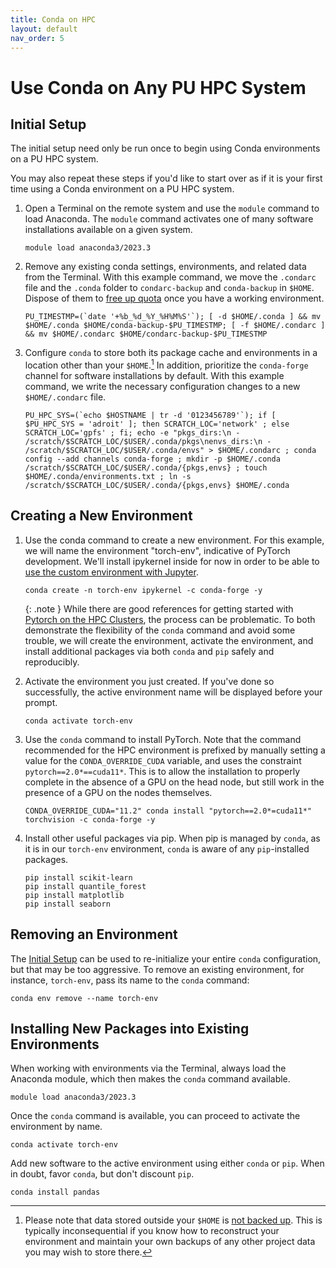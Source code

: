 ```yaml
---
title: Conda on HPC
layout: default
nav_order: 5
---
```


# Use Conda on Any PU HPC System

## Initial Setup

The initial setup need only be run once to begin using Conda environments on a PU HPC system.

You may also repeat these steps if you'd like to start over as if it is your first time using a Conda environment on a PU HPC system.

1. Open a Terminal on the remote system and use the `module` command to load Anaconda.  The `module` command activates one of many software installations available on a given system.
    
    ```
    module load anaconda3/2023.3
    ```

2. Remove any existing conda settings, environments, and related data from the Terminal.  With this example command, we move the `.condarc` file and the `.conda` folder to `condarc-backup` and `conda-backup` in `$HOME`.  Dispose of them to [free up quota](https://researchcomputing.princeton.edu/support/knowledge-base/checkquota) once you have a working environment.
    
    ```
    PU_TIMESTMP=(`date '+%b_%d_%Y_%H%M%S'`); [ -d $HOME/.conda ] && mv $HOME/.conda $HOME/conda-backup-$PU_TIMESTMP; [ -f $HOME/.condarc ] && mv $HOME/.condarc $HOME/condarc-backup-$PU_TIMESTMP
    ```
    
3. Configure `conda` to store both its package cache and environments in a location other than your `$HOME`.[^quota]  In addition, prioritize the `conda-forge` channel for software installations by default.  With this example command, we write the necessary configuration changes to a new `$HOME/.condarc` file.
    
    ```
    PU_HPC_SYS=(`echo $HOSTNAME | tr -d '0123456789'`); if [ $PU_HPC_SYS = 'adroit' ]; then SCRATCH_LOC='network' ; else SCRATCH_LOC='gpfs' ; fi; echo -e "pkgs_dirs:\n - /scratch/$SCRATCH_LOC/$USER/.conda/pkgs\nenvs_dirs:\n - /scratch/$SCRATCH_LOC/$USER/.conda/envs" > $HOME/.condarc ; conda config --add channels conda-forge ; mkdir -p $HOME/.conda /scratch/$SCRATCH_LOC/$USER/.conda/{pkgs,envs} ; touch $HOME/.conda/environments.txt ; ln -s /scratch/$SCRATCH_LOC/$USER/.conda/{pkgs,envs} $HOME/.conda
    ```

## Creating a New Environment

1. Use the conda command to create a new environment.  For this example, we will name the environment "torch-env", indicative of PyTorch development.  We'll install ipykernel inside for now in order to be able to [use the custom environment with Jupyter](https://researchcomputing.princeton.edu/support/knowledge-base/jupyter).
    
    ```
    conda create -n torch-env ipykernel -c conda-forge -y
    ```

    {: .note }
    While there are good references for getting started with [Pytorch on the HPC Clusters](https://researchcomputing.princeton.edu/support/knowledge-base/pytorch#install), the process can be problematic.  To both demonstrate the flexibility of the `conda` command and avoid some trouble, we will create the environment, activate the environment, and install additional packages via both `conda` and `pip` safely and reproducibly.
    
2. Activate the environment you just created.  If you've done so successfully, the active environment name will be displayed before your prompt.
    ```
    conda activate torch-env
    ```

3. Use the `conda` command to install PyTorch.  Note that the command recommended for the HPC environment is prefixed by manually setting a value for the `CONDA_OVERRIDE_CUDA` variable, and uses the constraint `pytorch==2.0*==cuda11*`.  This is to allow the installation to properly complete in the absence of a GPU on the head node, but still work in the presence of a GPU on the nodes themselves.

    ```
    CONDA_OVERRIDE_CUDA="11.2" conda install "pytorch==2.0*=cuda11*" torchvision -c conda-forge -y
    ```
    
4. Install other useful packages via pip.  When pip is managed by `conda`, as it is in our `torch-env` environment, `conda` is aware of any `pip`-installed packages.

    ``` 
    pip install scikit-learn
    pip install quantile_forest
    pip install matplotlib
    pip install seaborn
    ```

## Removing an Environment

The [Initial Setup](#initial-setup) can be used to re-initialize your entire `conda` configuration, but that may be too aggressive.  To remove an existing environment, for instance, `torch-env`, pass its name to the `conda` command:

    conda env remove --name torch-env

## Installing New Packages into Existing Environments

When working with environments via the Terminal, always load the Anaconda module, which then makes the `conda` command available.

    module load anaconda3/2023.3

Once the `conda` command is available, you can proceed to activate the environment by name.

    conda activate torch-env

Add new software to the active environment using either `conda` or `pip`.  When in doubt, favor `conda`, but don't discount `pip`.

    conda install pandas

[^quota]: Please note that data stored outside your `$HOME` is [not backed up](https://researchcomputing.princeton.edu/support/knowledge-base/checkquota#scratch).  This is typically inconsequential if you know how to reconstruct your environment and maintain your own backups of any other project data you may wish to store there.
